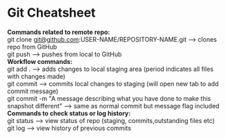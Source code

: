 # Git Cheatsheet
<b>Commands related to remote repo:</b><br>
git clone git@github.com:USER-NAME/REPOSITORY-NAME.git --> clones repo from GitHub <br>
git push --> pushes from local to GitHub <br>
<b>Workflow commands:</b> <br>
git add .  --> adds changes to local staging area (period indicates all files with changes made) <br>
git commit --> commits local changes to staging (will open new tab to add commit message) <br>
git commit -m "A message describing what you have done to make this snapshot different" --> same as normal commit but message flag included <br>
<b>Commands to check status or log history:</b><br>
git status --> view status of repo (staging, commits,outstanding files etc) <br>
git log --> view history of previous commits <br>